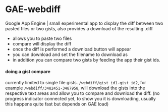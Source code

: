 GAE-webdiff
============

Google App Engine | small experimental app to display the diff between two pasted files or two gists, also provides a download of the resulting .diff  

- allows you to paste two files
- compare will display the diff
- once the diff is performed a download button will appear
- you can download and set the filename to download as
- in addition you can compare two gists by feeding the app their gist ids.

#### doing a gist compare  

currently limited to single file gists. `/webdiff/gist_id1-gist_id2`, for example `/webdiff/3482451-3487958`, will download the gists into the respective text areas and allow you to compare and download the diff. (no progress indicator connected yet, to show you it is downloading, usually this happens quite fast but depends on GAE load)
